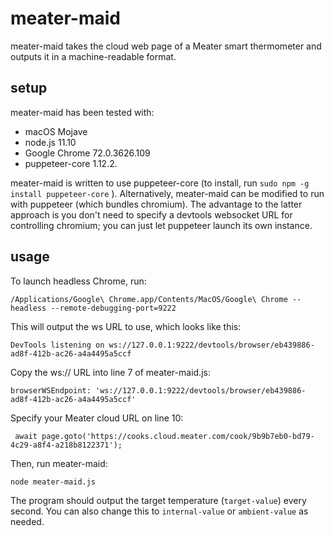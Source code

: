 # meater-maid
meater-maid takes the cloud web page of a Meater smart thermometer and outputs it in a machine-readable format.

## setup
meater-maid has been tested with:

* macOS Mojave
* node.js 11.10
* Google Chrome 72.0.3626.109
* puppeteer-core 1.12.2.

meater-maid is written to use puppeteer-core (to install, run `sudo npm -g install puppeteer-core` ). Alternatively, meater-maid can be modified to run with puppeteer (which bundles chromium). The advantage to the latter approach is you don't need to specify a devtools websocket URL for controlling chromium; you can just let puppeteer launch its own instance.

## usage

To launch headless Chrome, run:

`/Applications/Google\ Chrome.app/Contents/MacOS/Google\ Chrome --headless --remote-debugging-port=9222`

This will output the ws URL to use, which looks like this:

`DevTools listening on ws://127.0.0.1:9222/devtools/browser/eb439886-ad8f-412b-ac26-a4a4495a5ccf`

Copy the ws:// URL into line 7 of meater-maid.js:

`browserWSEndpoint: 'ws://127.0.0.1:9222/devtools/browser/eb439886-ad8f-412b-ac26-a4a4495a5ccf'`

Specify your Meater cloud URL on line 10:

` await page.goto('https://cooks.cloud.meater.com/cook/9b9b7eb0-bd79-4c29-a8f4-a218b8122371');`

Then, run meater-maid:

`node meater-maid.js`

The program should output the target temperature (`target-value`) every second. You can also change this to `internal-value` or `ambient-value` as needed.
